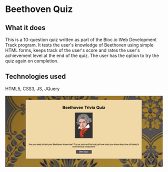 # Beethoven Quiz

## What it does
This is a 10-question quiz written as part of the Bloc.io Web Development Track program.  It tests the user's knowledge of Beethoven using simple HTML forms, keeps track of the user's score and rates the user's achievement level at the end of the quiz.  The user has the option to try the quiz again on completion.

## Technologies used
HTML5, CSS3, JS, JQuery

![Screenshot of start screen](/beethoven-quiz-screenshot.png)
